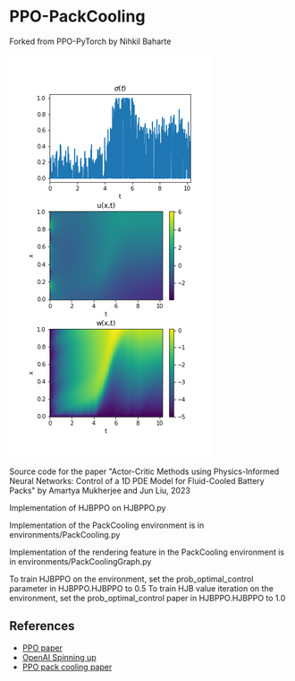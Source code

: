 # PPO-PackCooling

Forked from PPO-PyTorch by Nihkil Baharte

![](/HJBPPO_figs/HJBPPO_Graph_0.png)

Source code for the paper "Actor-Critic Methods using Physics-Informed Neural Networks: Control of a 1D PDE Model for Fluid-Cooled Battery Packs" by Amartya Mukherjee and Jun Liu, 2023

Implementation of HJBPPO on HJBPPO.py

Implementation of the PackCooling environment is in environments/PackCooling.py

Implementation of the rendering feature in the PackCooling environment is in environments/PackCoolingGraph.py

To train HJBPPO on the environment, set the prob_optimal_control parameter in HJBPPO.HJBPPO to 0.5
To train HJB value iteration on the environment, set the prob_optimal_control paper in HJBPPO.HJBPPO to 1.0

## References

- [PPO paper](https://arxiv.org/abs/1707.06347)
- [OpenAI Spinning up](https://spinningup.openai.com/en/latest/)
- [PPO pack cooling paper](https://arxiv.org/abs/2305.10952)



